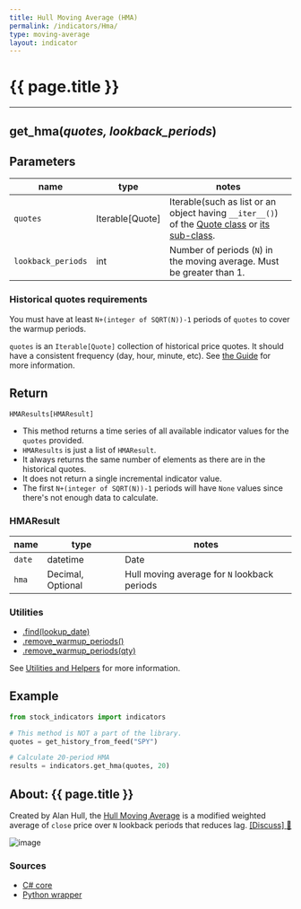 ```yaml
---
title: Hull Moving Average (HMA)
permalink: /indicators/Hma/
type: moving-average
layout: indicator
---
```


# {{ page.title }}
<hr>

## **get_hma**(*quotes, lookback_periods*)

## Parameters

| name | type | notes
| -- |-- |--
| `quotes` | Iterable[Quote] | Iterable(such as list or an object having `__iter__()`) of the [Quote class]({{site.baseurl}}/guide/#historical-quotes) or [its sub-class]({{site.baseurl}}/guide/#using-custom-quote-classes).
| `lookback_periods` | int | Number of periods (`N`) in the moving average.  Must be greater than 1.

### Historical quotes requirements

You must have at least `N+(integer of SQRT(N))-1` periods of `quotes` to cover the warmup periods.

`quotes` is an `Iterable[Quote]` collection of historical price quotes.  It should have a consistent frequency (day, hour, minute, etc).  See [the Guide]({{site.baseurl}}/guide/#historical-quotes) for more information.

## Return

```python
HMAResults[HMAResult]
```

- This method returns a time series of all available indicator values for the `quotes` provided.
- `HMAResults` is just a list of `HMAResult`.
- It always returns the same number of elements as there are in the historical quotes.
- It does not return a single incremental indicator value.
- The first `N+(integer of SQRT(N))-1` periods will have `None` values since there's not enough data to calculate.

### HMAResult

| name | type | notes
| -- |-- |--
| `date` | datetime | Date
| `hma` | Decimal, Optional | Hull moving average for `N` lookback periods

### Utilities

- [.find(lookup_date)]({{site.baseurl}}/utilities#find-indicator-result-by-date)
- [.remove_warmup_periods()]({{site.baseurl}}/utilities#remove-warmup-periods)
- [.remove_warmup_periods(qty)]({{site.baseurl}}/utilities#remove-warmup-periods)

See [Utilities and Helpers]({{site.baseurl}}/utilities#utilities-for-indicator-results) for more information.

## Example

```python
from stock_indicators import indicators

# This method is NOT a part of the library.
quotes = get_history_from_feed("SPY")

# Calculate 20-period HMA
results = indicators.get_hma(quotes, 20)
```

## About: {{ page.title }}

Created by Alan Hull, the [Hull Moving Average](https://alanhull.com/hull-moving-average) is a modified weighted average of `close` price over `N` lookback periods that reduces lag.
[[Discuss] :speech_balloon:]({{site.github.base_repository_url}}/discussions/252 "Community discussion about this indicator")

![image]({{site.charturl}}/Hma.png)

### Sources

- [C# core]({{site.base_sourceurl}}/e-k/Hma/Hma.cs)
- [Python wrapper]({{site.sourceurl}}/hma.py)
